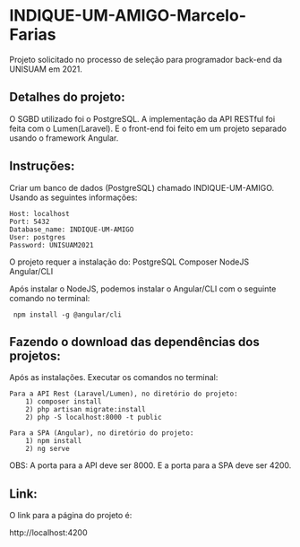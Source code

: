 # INDIQUE-UM-AMIGO-Marcelo-Farias
 Projeto solicitado no processo de seleção para programador back-end da UNISUAM em 2021.

## Detalhes do projeto:
O SGBD utilizado foi o PostgreSQL. A implementação da API RESTful foi feita com o Lumen(Laravel). E o front-end foi feito em um projeto separado usando o framework Angular.

## Instruções:
Criar um banco de dados (PostgreSQL) chamado INDIQUE-UM-AMIGO. Usando as seguintes informações:

 	Host: localhost
 	Port: 5432
 	Database_name: INDIQUE-UM-AMIGO
 	User: postgres
 	Password: UNISUAM2021

O projeto requer a instalação do:
 	PostgreSQL
 	Composer
 	NodeJS
	 Angular/CLI
 
Após instalar o NodeJS, podemos instalar o Angular/CLI com o seguinte comando no terminal:
 
	 npm install -g @angular/cli
 
## Fazendo o download das dependências dos projetos:
Após as instalações. Executar os comandos no terminal:
	
 	Para a API Rest (Laravel/Lumen), no diretório do projeto:
		1) composer install
		2) php artisan migrate:install
		2) php -S localhost:8000 -t public

	Para a SPA (Angular), no diretório do projeto:
		1) npm install
		2) ng serve
  
OBS: A porta para a API deve ser 8000. E a porta para a SPA deve ser 4200.

## Link:
O link para a página do projeto é:

http://localhost:4200
 

